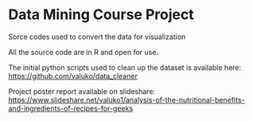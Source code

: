 # Data Mining Course Project
Sorce codes used to convert the data for visualization 

All the source code are in R and open for use.

The initial python scripts used to clean up the dataset is available here: https://github.com/valuko/data_cleaner

Project poster report available on slideshare: 
https://www.slideshare.net/valuko1/analysis-of-the-nutritional-benefits-and-ingredients-of-recipes-for-geeks
